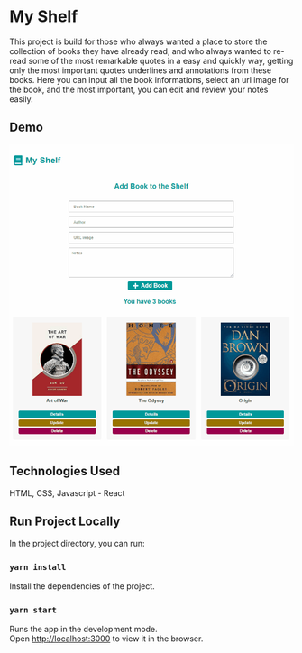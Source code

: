 # My Shelf

This project is build for those who always wanted a place to store the collection of books they have already read, and who always wanted to re-read some of the most remarkable quotes in a easy and quickly way, getting only the most important quotes underlines and annotations from these books.
Here you can input all the book informations, select an url image for the book, and the most important, you can edit and review your notes easily. 

## Demo

![](MyShelfDemo.gif)

## Technologies Used
   HTML, CSS, Javascript - React

## Run Project Locally

In the project directory, you can run:

### `yarn install`

Install the dependencies of the project.

### `yarn start`

Runs the app in the development mode.<br />
Open [http://localhost:3000](http://localhost:3000) to view it in the browser.

